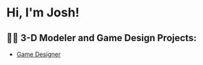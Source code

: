 <h1>Hi, I'm Josh! </h1>

<h2>👨‍💻 3-D Modeler and Game Design Projects:</h2>

- [Game Designer](https://github.com/JoshuaSingermcc/lamma)

